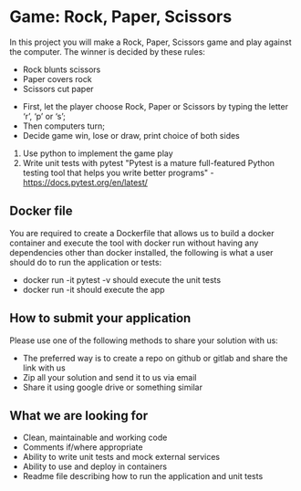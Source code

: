 # Game: Rock, Paper, Scissors
In this project you will make a Rock, Paper, Scissors game and play against the computer. The winner is decided by these rules:

* Rock blunts scissors
* Paper covers rock
* Scissors cut paper

- First, let the player choose Rock, Paper or Scissors by typing the letter ‘r’, ‘p’ or ‘s’;
- Then computers turn;
- Decide game win, lose or draw, print choice of both sides

1. Use python to implement the game play
2. Write unit tests with pytest "Pytest is a mature full-featured Python testing tool that helps you write better programs" - https://docs.pytest.org/en/latest/

## Docker file
You are required to create a Dockerfile that allows us to build a docker container and execute the tool with docker run without having any dependencies other than docker installed, the following is what a user should do to run the application or tests:
   * docker run -it pytest -v    should execute the unit tests
   * docker run -it              should execute the app

## How to submit your application
Please use one of the following methods to share your solution with us:
   * The preferred way is to create a repo on github or gitlab and share the link with us
   * Zip all your solution and send it to us via email
   * Share it using google drive or something similar

## What we are looking for
* Clean, maintainable and working code 
* Comments if/where appropriate
* Ability to write unit tests and mock external services
* Ability to use and deploy in containers
* Readme file describing how to run the application and unit tests

    
    

